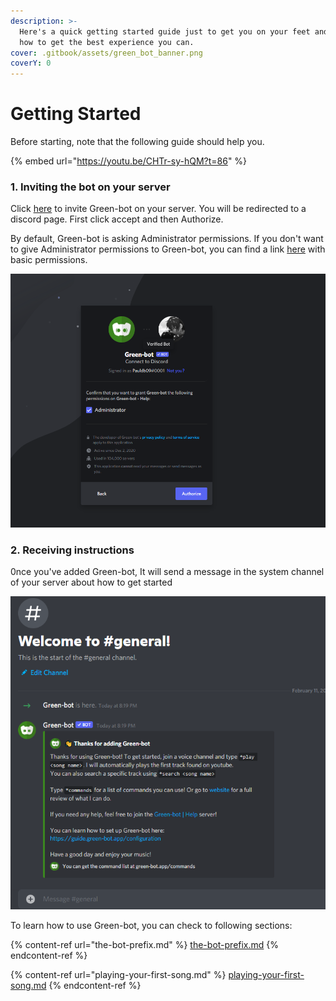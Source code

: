 ```yaml
---
description: >-
  Here's a quick getting started guide just to get you on your feet and explain
  how to get the best experience you can.
cover: .gitbook/assets/green_bot_banner.png
coverY: 0
---
```


# Getting Started

Before starting, note that the following guide should help you.

{% embed url="https://youtu.be/CHTr-sy-hQM?t=86" %}

### 1. Inviting the bot on your server

Click [here](https://green-bot.app/invite) to invite Green-bot on your server. You will be redirected to a discord page. First click accept and then Authorize.

By default, Green-bot is asking Administrator permissions. If you don't want to give Administrator permissions to Green-bot, you can find a link [here](https://discord.com/oauth2/authorize?client\_id=783708073390112830\&scope=bot\&permissions=20016336) with basic permissions.

![](<.gitbook/assets/image (28).png>)&#x20;

### 2. Receiving instructions

0nce you've added Green-bot, It will send a message in the system channel of your server about how to get started

![](<.gitbook/assets/image (3).png>)

To learn how to use Green-bot, you can check to following sections:

{% content-ref url="the-bot-prefix.md" %}
[the-bot-prefix.md](the-bot-prefix.md)
{% endcontent-ref %}

{% content-ref url="playing-your-first-song.md" %}
[playing-your-first-song.md](playing-your-first-song.md)
{% endcontent-ref %}

